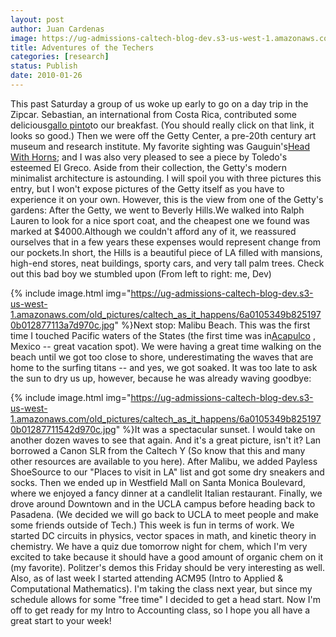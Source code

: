 ```yaml
---
layout: post
author: Juan Cardenas
image: https://ug-admissions-caltech-blog-dev.s3-us-west-1.amazonaws.com/old_pictures/caltech_as_it_happens/6a0105349b8251970b0120a80e16e3970b.jpg
title: Adventures of the Techers
categories: [research]
status: Publish
date: 2010-01-26
---
```


This past Saturday a group of us woke up early to go on a day trip in the Zipcar. Sebastian, an international from Costa Rica, contributed some delicious<a href="https://en.wikipedia.org/wiki/File:Gallo_Pinto_at_breakfast.jpg">gallo pinto</a>to our breakfast. (You should really click on that link, it looks so good.) Then we were off the Getty Center, a pre-20th century art museum and research institute. My favorite sighting was Gauguin's<a href="https://www.storyculture.com/blog/images/2008/10/27/2_paul_gauguin_head_with_horns.jpg"></a><a href="https://www.storyculture.com/blog/images/2008/10/27/2_paul_gauguin_head_with_horns.jpg" target="_blank">Head With Horns</a>; and I was also very pleased to see a piece by Toledo's esteemed El Greco. Aside from their collection, the Getty's modern minimalist architecture is astounding. I will spoil you with three pictures this entry, but I won't expose pictures of the Getty itself as you have to experience it on your own. However, this is the view from one of the Getty's gardens:
After the Getty, we went to Beverly Hills.We walked into Ralph Lauren to look for a nice sport coat, and the cheapest one we found was marked at $4000.Although we couldn't afford any of it, we reassured ourselves that in a few years these expenses would represent change from our pockets.In short, the Hills is a beautiful piece of LA filled with mansions, high-end stores, neat buildings, sporty cars, and very tall palm trees. Check out this bad boy we stumbled upon (From left to right: me, Dev)

{% include image.html img="https://ug-admissions-caltech-blog-dev.s3-us-west-1.amazonaws.com/old_pictures/caltech_as_it_happens/6a0105349b8251970b012877113a7d970c.jpg" %}Next stop: Malibu Beach. This was the first time I touched Pacific waters of the States (the first time was in<a href="https://img158.echo.cx/img158/5081/acapulco412yb.jpg" target="_blank">Acapulco</a> , Mexico -- great vacation spot). We were having a great time walking on the beach until we got too close to shore, underestimating the waves that are home to the surfing titans -- and yes, we got soaked. It was too late to ask the sun to dry us up, however, because he was already waving goodbye:

{% include image.html img="https://ug-admissions-caltech-blog-dev.s3-us-west-1.amazonaws.com/old_pictures/caltech_as_it_happens/6a0105349b8251970b01287711542d970c.jpg" %}It was a spectacular sunset. I would take on another dozen waves to see that again. And it's a great picture, isn't it? Lan borrowed a Canon SLR from the Caltech Y (So know that this and many other resources are available to you here). After Malibu, we added Payless ShoeSource to our "Places to visit in LA" list and got some dry sneakers and socks. Then we ended up in Westfield Mall on Santa Monica Boulevard, where we enjoyed a fancy dinner at a candlelit Italian restaurant. Finally, we drove around Downtown and in the UCLA campus before heading back to Pasadena. (We decided we will go back to UCLA to meet people and make some friends outside of Tech.)
This week is fun in terms of work. We started DC circuits in physics, vector spaces in math, and kinetic theory in chemistry. We have a quiz due tomorrow night for chem, which I'm very excited to take because it should have a good amount of organic chem on it (my favorite). Politzer's demos this Friday should be very interesting as well. Also, as of last week I started attending ACM95 (Intro to Applied &amp; Computational Mathematics). I'm taking the class next year, but since my schedule allows for some "free time" I decided to get a head start. Now I'm off to get ready for my Intro to Accounting class, so I hope you all have a great start to your week!

